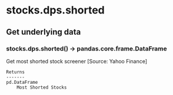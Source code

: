 # stocks.dps.shorted

## Get underlying data 
### stocks.dps.shorted() -> pandas.core.frame.DataFrame

Get most shorted stock screener [Source: Yahoo Finance]

    Returns
    -------
    pd.DataFrame
        Most Shorted Stocks
